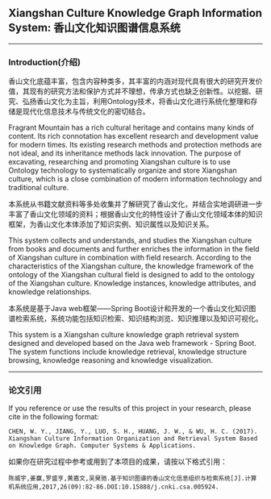 ## Xiangshan Culture Knowledge Graph Information System: 香山文化知识图谱信息系统

---

### Introduction(介绍)
香山文化底蕴丰富，包含内容种类多，其丰富的内涵对现代具有很大的研究开发价值，其现有的研究方法和保护方式并不理想，传承方式也缺乏创新性。以挖掘、研究、弘扬香山文化为主旨，利用Ontology技术，将香山文化进行系统化整理和存储是现代化信息技术与传统文化的密切结合。

Fragrant Mountain has a rich cultural heritage and contains many kinds of content. Its rich connotation has excellent research and development value for modern times. Its existing research methods and protection methods are not ideal, and its inheritance methods lack innovation. The purpose of excavating, researching and promoting Xiangshan culture is to use Ontology technology to systematically organize and store Xiangshan culture, which is a close combination of modern information technology and traditional culture.

本系统从书籍文献资料等多处收集并了解研究了香山文化，并结合实地调研进一步丰富了香山文化领域的资料；根据香山文化的特性设计了香山文化领域本体的知识框架，为香山文化本体添加了知识实例、知识属性以及知识关系。


This system collects and understands, and studies the Xiangshan culture from books and documents and further enriches the information in the field of Xiangshan culture in combination with field research. According to the characteristics of the Xiangshan culture, the knowledge framework of the ontology of the Xiangshan cultural field is designed to add to the ontology of the Xiangshan culture. Knowledge instances, knowledge attributes, and knowledge relationships.

本系统是基于Java web框架——Spring Boot设计和开发的一个香山文化知识图谱检索系统，系统功能包括知识检索、知识结构浏览、知识推理以及知识可视化。

This system is a Xiangshan culture knowledge graph retrieval system designed and developed based on the Java web framework - Spring Boot. The system functions include knowledge retrieval, knowledge structure browsing, knowledge reasoning and knowledge visualization.

----

### 论文引用

If you reference or use the results of this project in your research, please cite in the following format:

```
CHEN, W. Y., JIANG, Y., LUO, S. H., HUANG, J. W., & WU, H. C. (2017). Xiangshan Culture Information Organization and Retrieval System Based on Knowledge Graph. Computer Systems & Applications.
```

如果你在研究过程中参考或用到了本项目的成果，请按以下格式引用：

```
陈威宇,姜赢,罗盛亨,黄嘉文,吴昊驰.基于知识图谱的香山文化信息组织与检索系统[J].计算机系统应用,2017,26(09):82-86.DOI:10.15888/j.cnki.csa.005924.
```
